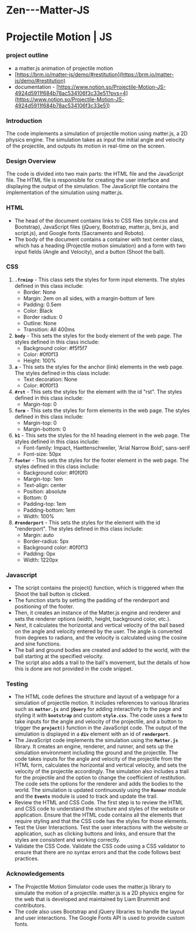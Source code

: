# Zen---Matter-JS

# Projectile Motion | JS

### project outline

- a matter.js animation of projectile motion
- [https://brm.io/matter-js/demo/#restitution](https://brm.io/matter-js/demo/#restitution)
- documentation - [https://www.notion.so/Projectile-Motion-JS-4924d5911f684b78ac534106f3c33e51?pvs=4](https://www.notion.so/Projectile-Motion-JS-4924d5911f684b78ac534106f3c33e51)

### Introduction

The code implements a simulation of projectile motion using matter.js, a 2D physics engine. The simulation takes as input the initial angle and velocity of the projectile, and outputs its motion in real-time on the screen.

### Design Overview

The code is divided into two main parts: the HTML file and the JavaScript file. The HTML file is responsible for creating the user interface and displaying the output of the simulation. The JavaScript file contains the implementation of the simulation using matter.js.

### HTML

- The head of the document contains links to CSS files (style.css and Bootstrap), JavaScript files (jQuery, Bootstrap, matter.js, bmi.js, and script.js), and Google fonts (Sacramento and Roboto).
- The body of the document contains a container with text center class, which has a heading (Projectile motion simulation) and a form with two input fields (Angle and Velocity), and a button (Shoot the ball).

### CSS

1. **`.frminp`** - This class sets the styles for form input elements. The styles defined in this class include:
    - Border: None
    - Margin: 2em on all sides, with a margin-bottom of 1em
    - Padding: 0.5em
    - Color: Black
    - Border radius: 0
    - Outline: None
    - Transition: All 400ms
2. **`body`** - This sets the styles for the body element of the web page. The styles defined in this class include:
    - Background color: #f5f5f7
    - Color: #0f0f13
    - Height: 100%
3. **`a`** - This sets the styles for the anchor (link) elements in the web page. The styles defined in this class include:
    - Text decoration: None
    - Color: #0f0f13
4. **`#rst`** - This sets the styles for the element with the id "rst". The styles defined in this class include:
    - Margin-top: 0
5. **`form`** - This sets the styles for form elements in the web page. The styles defined in this class include:
    - Margin-top: 0
    - Margin-bottom: 0
6. **`h1`** - This sets the styles for the h1 heading element in the web page. The styles defined in this class include:
    - Font-family: Impact, Haettenschweiler, 'Arial Narrow Bold', sans-serif
    - Font-size: 50px
7. **`footer`** - This sets the styles for the footer element in the web page. The styles defined in this class include:
    - Background color: #f0f0f0
    - Margin-top: 1em
    - Text-align: center
    - Position: absolute
    - Bottom: 0
    - Padding-top: 1em
    - Padding-bottom: 1em
    - Width: 100%
8. **`#renderport`** - This sets the styles for the element with the id "renderport". The styles defined in this class include:
    - Margin: auto
    - Border-radius: 5px
    - Background color: #0f0f13
    - Padding: 0px
    - Width: 1220px

### Javascript

- The script contains the project() function, which is triggered when the Shoot the ball button is clicked.
- The function starts by setting the padding of the renderport and positioning of the footer.
- Then, it creates an instance of the Matter.js engine and renderer and sets the renderer options (width, height, background color, etc.).
- Next, it calculates the horizontal and vertical velocity of the ball based on the angle and velocity entered by the user. The angle is converted from degrees to radians, and the velocity is calculated using the cosine and sine functions.
- The ball and ground bodies are created and added to the world, with the ball starting at the specified velocity.
- The script also adds a trail to the ball's movement, but the details of how this is done are not provided in the code snippet.

### Testing

- The HTML code defines the structure and layout of a webpage for a simulation of projectile motion. It includes references to various libraries such as **`matter.js`** and **`jQuery`** for adding interactivity to the page and styling it with **`bootstrap`** and custom **`style.css`**. The code uses a **`form`** to take inputs for the angle and velocity of the projectile, and a button to trigger the **`project()`** function in the JavaScript code. The output of the simulation is displayed in a **`div`** element with an id of **`renderport`**.
- The JavaScript code implements the simulation using the **`Matter.js`** library. It creates an engine, renderer, and runner, and sets up the simulation environment including the ground and the projectile. The code takes inputs for the angle and velocity of the projectile from the HTML form, calculates the horizontal and vertical velocity, and sets the velocity of the projectile accordingly. The simulation also includes a trail for the projectile and the option to change the coefficient of restitution. The code sets the options for the renderer and adds the bodies to the world. The simulation is updated continuously using the **`Runner`** module and the **`Events`** module is used to track and update the trail.
- Review the HTML and CSS Code. The first step is to review the HTML and CSS code to understand the structure and styles of the website or application. Ensure that the HTML code contains all the elements that require styling and that the CSS code has the styles for those elements.
- Test the User Interactions. Test the user interactions with the website or application, such as clicking buttons and links, and ensure that the styles are consistent and working correctly.
- Validate the CSS Code. Validate the CSS code using a CSS validator to ensure that there are no syntax errors and that the code follows best practices.

### Acknowledgements

- The Projectile Motion Simulator code uses the matter.js library to simulate the motion of a projectile. matter.js is a 2D physics engine for the web that is developed and maintained by Liam Brummitt and contributors.
- The code also uses Bootstrap and jQuery libraries to handle the layout and user interactions. The Google Fonts API is used to provide custom fonts.
